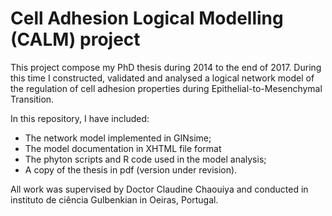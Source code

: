 # Cell Adhesion Logical Modelling (CALM) project 
This project compose my PhD thesis during 2014 to the end of 2017.
During this time I constructed, validated and analysed a logical network model of the regulation of cell adhesion properties during Epithelial-to-Mesenchymal Transition. 
 
In this repository, I have included: 
  * The network model implemented in GINsime;  
  * The model documentation in XHTML file format
  * The phyton scripts and R code used in the model analysis; 
  * A copy of the thesis in pdf (version under revision).   

All work was supervised by Doctor Claudine Chaouiya and conducted in instituto de ciência Gulbenkian in Oeiras, Portugal. 
